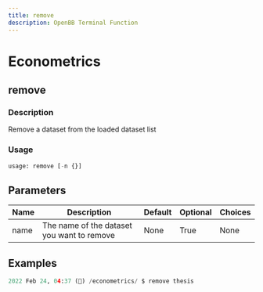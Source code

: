 ```yaml
---
title: remove
description: OpenBB Terminal Function
---
```


# Econometrics

## remove

### Description

Remove a dataset from the loaded dataset list

### Usage

```python
usage: remove [-n {}]
```

## Parameters

| Name | Description | Default | Optional | Choices |
| ---- | ----------- | ------- | -------- | ------- |
| name | The name of the dataset you want to remove | None | True | None |

## Examples

```python
2022 Feb 24, 04:37 (🦋) /econometrics/ $ remove thesis
```
